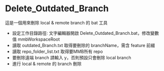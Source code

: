 # Delete_Outdated_Branch

這是一個用來刪除 local & remote branch 的 bat 工具

- 設定工作目錄路徑: 文字編輯器開啟 Delete_Outdated_Branch.bat，修改變數值 mmbWorkspaceRoot
- 讀取 outdated_Branch.txt 取得要刪除的 branchName，需含 feature 前綴
- 讀取 repo_folder_list.txt 取得要MMB所有 repo
- 要刪除遠端 branch 請輸入 y，否則預設只會刪除 local branch
- 進行 local & remote 的 branch 刪除
